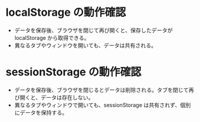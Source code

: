 # localStorage の動作確認
* データを保存後、ブラウザを閉じて再び開くと、保存したデータが localStorage から取得できる。
* 異なるタブやウィンドウを開いても、データは共有される。

# sessionStorage の動作確認
* データを保存後、ブラウザを閉じるとデータは削除される。タブを閉じて再び開くと、データは存在しない。
* 異なるタブやウィンドウで開いても、sessionStorage は共有されず、個別にデータを保持する。